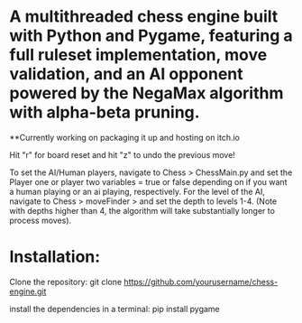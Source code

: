 # A multithreaded chess engine built with Python and Pygame, featuring a full ruleset implementation, move validation, and an AI opponent powered by the NegaMax algorithm with alpha-beta pruning.

**Currently working on packaging it up and hosting on itch.io

Hit "r" for board reset and hit "z" to undo the previous move!

To set the AI/Human players, navigate to Chess > ChessMain.py and set the Player one or player two variables = true or false depending on if you want a human playing or an ai playing, respectively.
For the level of the AI, navigate to Chess > moveFinder > and set the depth to levels 1-4. (Note with depths higher than 4, the algorithm will take substantially longer to process moves).

# Installation:
Clone the repository: git clone https://github.com/yourusername/chess-engine.git

install the dependencies in a terminal: pip install pygame
 
 
